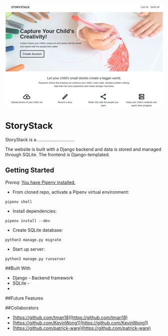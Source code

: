 ![StoryStack](./StoryStack.png)

# StoryStack

StoryStack is a..............................

The website is built with a Django backend and data is stored and managed through SQLite. The frontend is Django-templated. 


## Getting Started

*Prereq*: [You have Pipenv
installed.](https://github.com/kickstartcoding/pipenv-getting-started)


* From cloned repo, activate a Pipenv virtual environment:

```
pipenv shell
```


* Install dependencies:

```
pipenv install --dev
```

* Create SQLite database:

```
python3 manage.py migrate
```


* Start up server:

```
python3 manage.py runserver
```

##Built With
* Django - Backend framework
* SQLite - 
* 

##Future Features


##Collaborators
* [https://github.com/tman18](https://github.com/tman18)
* [https://github.com/KevinWong1](https://github.com/KevinWong1)
* [https://github.com/patrick-ware](https://github.com/patrick-ware)
